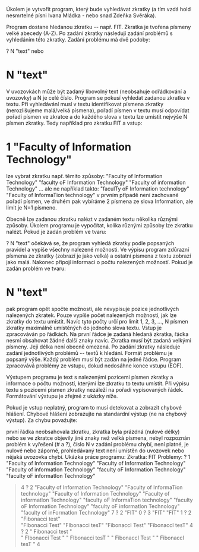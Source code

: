 Úkolem je vytvořit program, který bude vyhledávat zkratky (a tím vzdá hold nesmrtelné písni Ivana Mládka - nebo snad Zdeňka Svěráka).

Program dostane hledanou zkratku -- např. FIT. Zkratka je tvořena písmeny velké abecedy (A-Z). Po zadání zkratky následují zadání problémů s vyhledáním této zkratky. Zadání problému má dvě podoby:

? N "text"
nebo 
# N "text"
V uvozovkách může být zadaný libovolný text (neobsahuje odřádkování a uvozovky) a N je celé číslo. Program se pokusí vyhledat zadanou zkratku v textu. Při vyhledávání musí v textu identifikovat písmena zkratky (nerozlišujeme malá/velká písmena), pořadí písmen v textu musí odpovídat pořadí písmen ve zkratce a do každého slova v textu lze umístit nejvýše N písmen zkratky. Tedy například pro zkratku FIT a vstup:

# 1 "Faculty of Information Technology"
lze vybrat zkratku např. těmito způsoby:
"Faculty of Information Technology"
"faculty oF Information Technology"
"Faculty of informatIon Technology"
...
ale ne například takto:
"faculTy oF Information technology"
"Faculty of InformaTion technology"
v prvním případě není zachované pořadí písmen, ve druhém pak vybíráme 2 písmena ze slova Information, ale limit je N=1 písmeno.

Obecně lze zadanou zkratku nalézt v zadaném textu několika různými způsoby. Úkolem programu je vypočítat, kolika různými způsoby lze zkratku nalézt. Pokud je zadán problém ve tvaru:

? N "text"
očekává se, že program vyhledá zkratky podle popsaných pravidel a vypíše všechny nalezené možnosti. Ve výpisu program zdůrazní písmena ze zkratky (zobrazí je jako velká) a ostatní písmena z textu zobrazí jako malá. Nakonec připojí informaci o počtu nalezených možností.
Pokud je zadán problém ve tvaru:

# N "text"
pak program opět spočte možnosti, ale nevypisuje pozice jednotlivých nalezených zkratek. Pouze vypíše počet nalezených možností, jak lze zkratky do textu umístit. Navíc tyto počty určí pro limit 1, 2, 3, ..., N písmen zkratky maximálně umístěných do jednoho slova textu.
Vstup je zpracováván po řádkách. Na první řádce je zadaná hledaná zkratka, řádka nesmí obsahovat žádné další znaky navíc. Zkratka musí být zadaná velkými písmeny. Její délka není obecně omezená. Po zadání zkratky následuje zadání jednotlivých problémů -- textů k hledání. Formát problému je popsaný výše. Každý problém musí být zadán na jedné řádce. Program zpracovává problémy ze vstupu, dokud nedosáhne konce vstupu (EOF).

Výstupem programu je text s nalezenými pozicemi písmen zkratky a informace o počtu možností, kterými lze zkratku to textu umístit. Při výpisu textu s pozicemi písmen zkratky nezáleží na pořadí vypisovaných řádek. Formátování výstupu je zřejmé z ukázky níže.

Pokud je vstup neplatný, program to musí detekovat a zobrazit chybové hlášení. Chybové hlášení zobrazujte na standardní výstup (ne na chybový výstup). Za chybu považujte:

první řádka neobsahovala zkratku, zkratka byla prázdná (nulové délky) nebo se ve zkratce objevily jiné znaky než velká písmena,
nebyl rozpoznán problém k vyřešení (# a ?),
číslo N v zadání problému chybí, není platné, je nulové nebo záporné,
prohledávaný text není umístěn do uvozovek nebo nějaká uvozovka chybí.
Ukázka práce programu:
Zkratka:
FIT
Problemy:
? 1 "Faculty of Information Technology"
"Faculty of Information Technology"
"Faculty of informatIon Technology"
"faculty oF Information Technology"
"faculty oF informatIon Technology"
> 4
? 2 "Faculty of Information Technology"
"Faculty of InformaTion technology"
"Faculty of Information Technology"
"Faculty of informatIon Technology"
"faculty oF InformaTion technology"
"faculty oF Information Technology"
"faculty oF informatIon Technology"
"faculty of inFormatIon Technology"
> 7
? 2 "FIT"
> 0
? 3 "FIT"
"FIT"
> 1
? 2   "Fibonacci   test"  
"FIbonacci   Test"
"FIbonacci   tesT"
"FibonaccI   Test"
"FibonaccI   tesT"
> 4
? 2   "  Fibonacci   test   "  
"  FIbonacci   Test   "
"  FIbonacci   tesT   "
"  FibonaccI   Test   "
"  FibonaccI   tesT   "
> 4